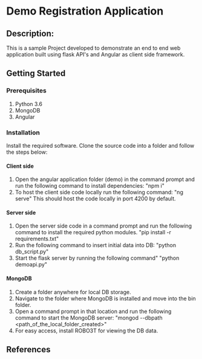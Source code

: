 # Demo Registration Application

## Description:

This is a sample Project developed to demonstrate an end to end web application built using flask API's and Angular as client side framework.

## Getting Started

### Prerequisites

1. Python 3.6
2. MongoDB
3. Angular

### Installation

Install the required software.
Clone the source code into a folder and follow the steps below:

#### Client side

1. Open the angular application folder (demo) in the command prompt and run the following command to install dependencies:
	"npm i"
2. To host the client side code locally run the following command:
	"ng serve"
	This should host the code locally in port 4200 by default.

#### Server side

1. Open the server side code in a command prompt and run the following command to install the required python modules.
	"pip install -r requirements.txt"
2. Run the following command to insert initial data into DB:
	"python db_script.py"
3. Start the flask server by running the following command"
	"python demoapi.py"
	
#### MongoDB

1. Create a folder anywhere for local DB storage.
2. Navigate to the folder where MongoDB is installed and move into the bin folder.
3. Open a command prompt in that location and run the following command to start the MongoDB server:
	"mongod --dbpath <path_of_the_local_folder_created>"
4. For easy access, install ROBO3T for viewing the DB data.


## References

